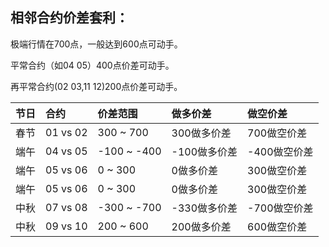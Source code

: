 
## 相邻合约价差套利：

极端行情在700点，一般达到600点可动手。

平常合约（如04 05）400点价差可动手。

再平常合约(02 03,11 12)200点价差可动手。

| 节日 | 合约 | 价差范围 | 做多价差 | 做空价差 |
| :---- | :---- | :---- | :---- | :---- |
| 春节 | 01 vs 02 |  300 ~  700  | 300做多价差 | 700做空价差 |
| 端午 | 04 vs 05 |       -100 ~ -400 | -100做多价差 |-400做空价差 |
| 端午 | 05 vs 06 |         0 ~  300 |    0做多价差 | 300做空价差 |
| 端午 | 05 vs 06 |          0 ~  300 |    0做多价差 | 300做空价差 |
| 中秋 | 07 vs 08 |       -300 ~ -700 | -330做多价差 |-700做空价差 |
| 中秋 | 09 vs 10 |        200 ~  600 |  200做多价差 | 600做空价差 |
